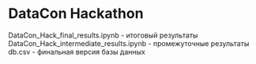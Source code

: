 # DataCon Hackathon
DataCon_Hack_final_results.ipynb - итоговый результаты \
DataCon_Hack_intermediate_results.ipynb - промежуточные результаты \
db.csv - финальная версия базы данных
